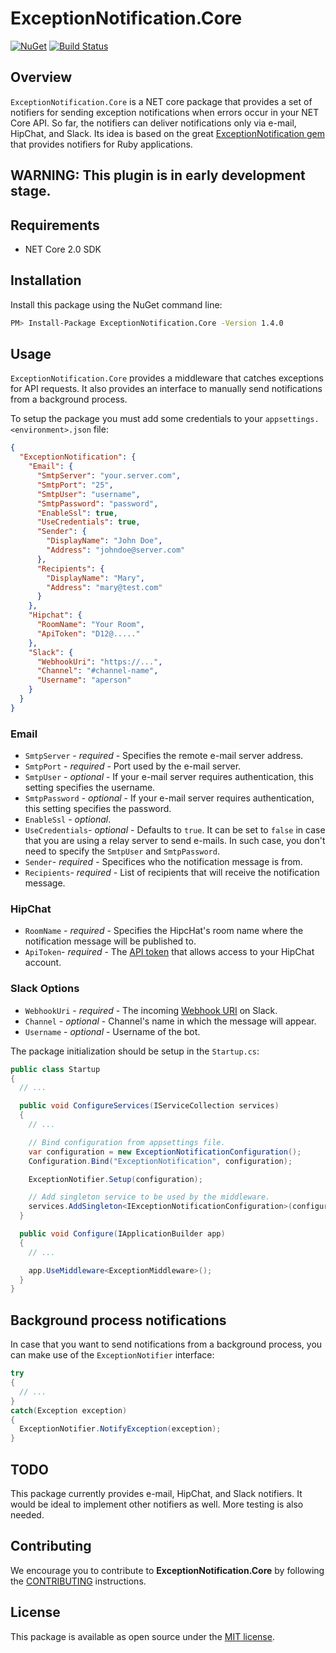 # ExceptionNotification.Core

[![NuGet](https://img.shields.io/nuget/v/ExceptionNotification.Core.svg?style=flat-square)](https://www.nuget.org/packages/ExceptionNotification.Core)
[![Build Status](https://travis-ci.com/merodriguezblanco/ExceptionNotification.Core.svg?branch=master)](https://travis-ci.com/merodriguezblanco/ExceptionNotification.Core)

## Overview

`ExceptionNotification.Core` is a NET core package that provides a set of notifiers for sending exception notifications when errors occur in your NET Core API. So far, the notifiers can deliver notifications only via e-mail, HipChat, and Slack. Its idea is based on the great [ExceptionNotification gem](https://github.com/smartinez87/exception_notification) that provides notifiers for Ruby applications.

## **WARNING: This plugin is in early development stage.**


## Requirements

* NET Core 2.0 SDK

## Installation

Install this package using the NuGet command line:

```bash
PM> Install-Package ExceptionNotification.Core -Version 1.4.0
```

## Usage

`ExceptionNotification.Core` provides a middleware that catches exceptions for API requests. It also provides an interface to manually send notifications from a background process.

To setup the package you must add some credentials to your `appsettings.<environment>.json` file:

```json
{
  "ExceptionNotification": {
    "Email": {
      "SmtpServer": "your.server.com",
      "SmtpPort": "25",
      "SmtpUser": "username",
      "SmtpPassword": "password",
      "EnableSsl": true,
      "UseCredentials": true,
      "Sender": {
        "DisplayName": "John Doe",
        "Address": "johndoe@server.com"
      },
      "Recipients": {
        "DisplayName": "Mary",
        "Address": "mary@test.com"
      }
    },
    "Hipchat": {
      "RoomName": "Your Room",
      "ApiToken": "D12@....."
    },
    "Slack": {
      "WebhookUri": "https://...",
      "Channel": "#channel-name",
      "Username": "aperson"
    }
  }
}
```

### Email
* `SmtpServer` - *required* - Specifies the remote e-mail server address.
* `SmtpPort` - *required* - Port used by the e-mail server.
* `SmtpUser` - *optional* - If your e-mail server requires authentication, this setting specifies the username.
* `SmtpPassword` - *optional* - If your e-mail server requires authentication, this setting specifies the password.
* `EnableSsl` - *optional*.
* `UseCredentials`- *optional* - Defaults to `true`. It can be set to `false` in case that you are using a relay server to send e-mails. In such case, you don't need to specify the `SmtpUser` and `SmtpPassword`.
* `Sender`- *required* - Specifices who the notification message is from.
* `Recipients`- *required* - List of recipients that will receive the notification message.

### HipChat
* `RoomName` - *required* - Specifies the HipcHat's room name where the notification message will be published to.
* `ApiToken`- *required* - The [API token](https://www.hipchat.com/docs/apiv2/method/generate_token) that allows access to your HipChat account.

### Slack Options
* `WebhookUri` - *required* - The incoming [Webhook URI](https://api.slack.com/incoming-webhooks) on Slack.
* `Channel` - *optional* - Channel's name in which the message will appear.
* `Username` - *optional* - Username of the bot.


The package initialization should be setup in the `Startup.cs`:

```csharp
public class Startup
{
  // ...

  public void ConfigureServices(IServiceCollection services)
  {
    // ...

    // Bind configuration from appsettings file.
    var configuration = new ExceptionNotificationConfiguration();
    Configuration.Bind("ExceptionNotification", configuration);

    ExceptionNotifier.Setup(configuration);

    // Add singleton service to be used by the middleware.
    services.AddSingleton<IExceptionNotificationConfiguration>(configuration);
  }

  public void Configure(IApplicationBuilder app)
  {
    // ...

    app.UseMiddleware<ExceptionMiddleware>();
  }
}
```


## Background process notifications

In case that you want to send notifications from a background process, you can make use of the `ExceptionNotifier` interface:

```csharp
try
{
  // ...
}
catch(Exception exception)
{
  ExceptionNotifier.NotifyException(exception);
}
```

## TODO

This package currently provides e-mail, HipChat, and Slack notifiers. It would be ideal to implement other notifiers as well.
More testing is also needed.

## Contributing

We encourage you to contribute to **ExceptionNotification.Core** by following the [CONTRIBUTING](CONTRIBUTING.md) instructions.

## License

This package is available as open source under the [MIT license](https://www.opensource.org/licenses/MIT).
